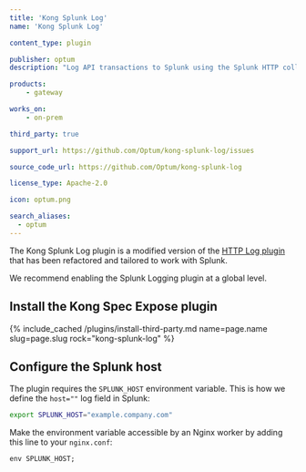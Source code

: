 ```yaml
---
title: 'Kong Splunk Log'
name: 'Kong Splunk Log'

content_type: plugin

publisher: optum
description: "Log API transactions to Splunk using the Splunk HTTP collector"

products:
    - gateway

works_on:
    - on-prem

third_party: true

support_url: https://github.com/Optum/kong-splunk-log/issues

source_code_url: https://github.com/Optum/kong-splunk-log

license_type: Apache-2.0

icon: optum.png

search_aliases:
  - optum
---
```


The Kong Splunk Log plugin is a modified version of the [HTTP Log plugin](/plugins/http-log/) 
that has been refactored and tailored to work with Splunk.

We recommend enabling the Splunk Logging plugin at a global level.

## Install the Kong Spec Expose plugin

{% include_cached /plugins/install-third-party.md name=page.name slug=page.slug rock="kong-splunk-log" %}

## Configure the Splunk host

The plugin requires the `SPLUNK_HOST` environment variable. 
This is how we define the `host=""` log field in Splunk:

```bash
export SPLUNK_HOST="example.company.com"
```

Make the environment variable accessible by an Nginx worker by adding this line to your `nginx.conf`:

```
env SPLUNK_HOST;
```